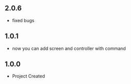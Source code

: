 ## 2.0.6

- fixed bugs

## 1.0.1

- now you can add screen and controller with command

## 1.0.0

- Project Created
